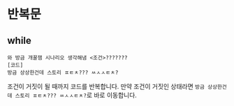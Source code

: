 # 반복문

## while

```
와 방금 개꿀잼 시나리오 생각해냄 <조건>???????
[코드]
방금 상상한건데 스토리 ㅍㅌㅊ??? ㅆㅅㅅㅌㅊ?
```

조건이 거짓이 될 때까지 코드를 반복합니다. 만약 조건이 거짓인 상태라면 `방금 상상한건데 스토리 ㅍㅌㅊ??? ㅆㅅㅅㅌㅊ?`로 바로 이동합니다.